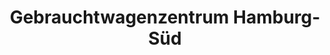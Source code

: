 ---
title: "Gebrauchtwagenzentrum Hamburg-Süd"
url: /hamburg/gebrauchtwagenzentrum-hamburg-sued/
shop: Autohaus
---